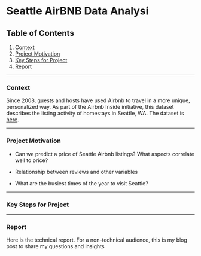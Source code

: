 # Seattle AirBNB Data Analysi

## Table of Contents

1. [Context](#jump1)
2. [Project Motivation](#jump2)
3. [Key Steps for Project](#jump3)
4. [Report](#jump4)



---
### <span id="jump1">Context</span>

Since 2008, guests and hosts have used Airbnb to travel in a more unique, personalized way. As part of the Airbnb Inside initiative, this dataset describes the listing activity of homestays in Seattle, WA. The dataset is [here](https://www.kaggle.com/airbnb/seattle/data).


---

### <span id="jump2">Project Motivation</span>

* Can we predict a price of Seattle Airbnb listings? What aspects correlate well to price?

* Relationship between reviews and other variables

* What are the busiest times of the year to visit Seattle?

---
### <span id="jump3">Key Steps for Project</span>


---
### <span id="jump4">Report</span>
Here is the technical report. For  a non-technical audience, this is my blog post to share my questions and insights
